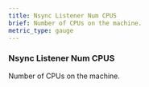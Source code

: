 ```yaml
---
title: Nsync Listener Num CPUS
brief: Number of CPUs on the machine.
metric_type: gauge
---
```


### Nsync Listener Num CPUS

Number of CPUs on the machine.
